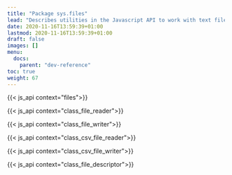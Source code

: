 ```yaml
---
title: "Package sys.files"
lead: "Describes utilities in the Javascript API to work with text files."
date: 2020-11-16T13:59:39+01:00
lastmod: 2020-11-16T13:59:39+01:00
draft: false
images: []
menu:
  docs:
    parent: "dev-reference"
toc: true
weight: 67
---
```


{{< js_api context="files">}}

{{< js_api context="class_file_reader">}}

{{< js_api context="class_file_writer">}}

{{< js_api context="class_csv_file_reader">}}

{{< js_api context="class_csv_file_writer">}}

{{< js_api context="class_file_descriptor">}}
